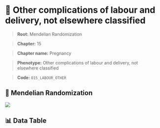 # 🧪 Other complications of labour and delivery, not elsewhere classified

> **Root:** Mendelian Randomization

> **Chapter:** 15  

> **Chapter name:** Pregnancy

> **Phenotype:** Other complications of labour and delivery, not elsewhere classified  

> **Code:** `O15_LABOUR_OTHER`

## 🧬 Mendelian Randomization  

<img src="/MR/Figures/Forward/O15_LABOUR_OTHER.png"/>

## 📊 Data Table

<CsvTableMRF src="/MR/Data/Forward/O15_LABOUR_OTHER.csv"/>
